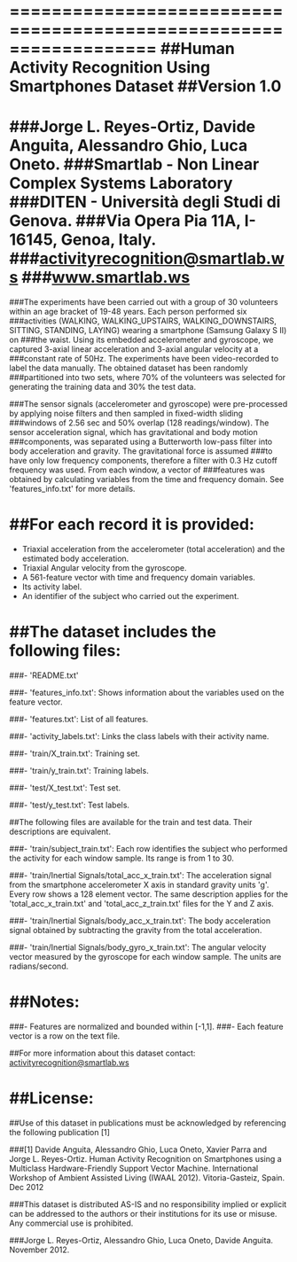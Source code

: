 ==================================================================
##Human Activity Recognition Using Smartphones Dataset
##Version 1.0
==================================================================
###Jorge L. Reyes-Ortiz, Davide Anguita, Alessandro Ghio, Luca Oneto.
###Smartlab - Non Linear Complex Systems Laboratory
###DITEN - Università degli Studi di Genova.
###Via Opera Pia 11A, I-16145, Genoa, Italy.
###activityrecognition@smartlab.ws
###www.smartlab.ws
==================================================================

###The experiments have been carried out with a group of 30 volunteers within an age bracket of 19-48 years. Each person performed six ###activities (WALKING, WALKING_UPSTAIRS, WALKING_DOWNSTAIRS, SITTING, STANDING, LAYING) wearing a smartphone (Samsung Galaxy S II) on ###the waist. Using its embedded accelerometer and gyroscope, we captured 3-axial linear acceleration and 3-axial angular velocity at a ###constant rate of 50Hz. The experiments have been video-recorded to label the data manually. The obtained dataset has been randomly ###partitioned into two sets, where 70% of the volunteers was selected for generating the training data and 30% the test data. 

###The sensor signals (accelerometer and gyroscope) were pre-processed by applying noise filters and then sampled in fixed-width sliding ###windows of 2.56 sec and 50% overlap (128 readings/window). The sensor acceleration signal, which has gravitational and body motion ###components, was separated using a Butterworth low-pass filter into body acceleration and gravity. The gravitational force is assumed ###to have only low frequency components, therefore a filter with 0.3 Hz cutoff frequency was used. From each window, a vector of ###features was obtained by calculating variables from the time and frequency domain. See 'features_info.txt' for more details. 

##For each record it is provided:
======================================

- Triaxial acceleration from the accelerometer (total acceleration) and the estimated body acceleration.
- Triaxial Angular velocity from the gyroscope. 
- A 561-feature vector with time and frequency domain variables. 
- Its activity label. 
- An identifier of the subject who carried out the experiment.

##The dataset includes the following files:
=========================================

###- 'README.txt'

###- 'features_info.txt': Shows information about the variables used on the feature vector.

###- 'features.txt': List of all features.

###- 'activity_labels.txt': Links the class labels with their activity name.

###- 'train/X_train.txt': Training set.

###- 'train/y_train.txt': Training labels.

###- 'test/X_test.txt': Test set.

###- 'test/y_test.txt': Test labels.

##The following files are available for the train and test data. Their descriptions are equivalent. 

###- 'train/subject_train.txt': Each row identifies the subject who performed the activity for each window sample. Its range is from 1 to 30. 

###- 'train/Inertial Signals/total_acc_x_train.txt': The acceleration signal from the smartphone accelerometer X axis in standard gravity units 'g'. Every row shows a 128 element vector. The same description applies for the 'total_acc_x_train.txt' and 'total_acc_z_train.txt' files for the Y and Z axis. 

###- 'train/Inertial Signals/body_acc_x_train.txt': The body acceleration signal obtained by subtracting the gravity from the total acceleration. 

###- 'train/Inertial Signals/body_gyro_x_train.txt': The angular velocity vector measured by the gyroscope for each window sample. The units are radians/second. 

##Notes: 
======
###- Features are normalized and bounded within [-1,1].
###- Each feature vector is a row on the text file.

##For more information about this dataset contact: activityrecognition@smartlab.ws

##License:
========
##Use of this dataset in publications must be acknowledged by referencing the following publication [1] 

###[1] Davide Anguita, Alessandro Ghio, Luca Oneto, Xavier Parra and Jorge L. Reyes-Ortiz. Human Activity Recognition on Smartphones using a Multiclass Hardware-Friendly Support Vector Machine. International Workshop of Ambient Assisted Living (IWAAL 2012). Vitoria-Gasteiz, Spain. Dec 2012

###This dataset is distributed AS-IS and no responsibility implied or explicit can be addressed to the authors or their institutions for its use or misuse. Any commercial use is prohibited.

###Jorge L. Reyes-Ortiz, Alessandro Ghio, Luca Oneto, Davide Anguita. November 2012.
